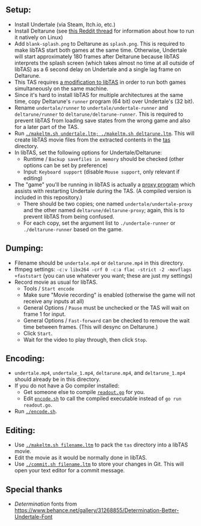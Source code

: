 ## Setup:

- Install Undertale (via Steam, Itch.io, etc.)
- Install Deltarune (see [this Reddit thread](https://www.reddit.com/r/Deltarune/comments/9wizh3/deltarune_running_on_linux_natively/) for information about how to run it natively on Linux)
- Add `blank-splash.png` to Deltarune as `splash.png`. This is required to make libTAS start both games at the same time. Otherwise, Undertale will start approximately 180 frames after Deltarune because libTAS interprets the splash screen (which takes almost no time at all outside of libTAS) as a 6 second delay on Undertale and a single lag frame on Deltarune.
- This TAS requires [a modification to libTAS](https://github.com/BenLubar-PR/libTAS/tree/undertale-tas) in order to run both games simultaneously on the same machine.
- Since it's hard to install libTAS for multiple architectures at the same time, copy Deltarune's `runner` program (64 bit) over Undertale's (32 bit).
- Rename `undertale/runner` to `undertale/undertale-runner` and `deltarune/runner` to `deltarune/deltarune-runner`. This is required to prevent libTAS from loading save states from the wrong game and also for a later part of the TAS.
- Run [`./makeltm.sh undertale.ltm; ./makeltm.sh deltarune.ltm`](makeltm.sh). This will create libTAS movie files from the extracted contents in the [tas](tas) directory.
- In libTAS, set the following options for Undertale/Deltarune:
  - Runtime / `Backup savefiles in memory` should be checked (other options can be set by preference)
  - Input: `Keyboard support` (disable `Mouse support`, only relevant if editing)
- The "game" you'll be running in libTAS is actually a [proxy program](proxy.c) which assists with restarting Undertale during the TAS. (A compiled version is included in this repository.)
  - There should be two copies; one named `undertale/undertale-proxy` and the other named `deltarune/deltarune-proxy`; again, this is to prevent libTAS from being confused.
  - For each copy, set the argument list to `./undertale-runner` or `./deltarune-runner` based on the game.

## Dumping:

- Filename should be `undertale.mp4` or `deltarune.mp4` in this directory.
- ffmpeg settings: `-c:v libx264 -crf 0 -c:a flac -strict -2 -movflags +faststart` (you can use whatever you want; these are just my settings)
- Record movie as usual for libTAS.
  - Tools / `Start encode`
  - Make sure "Movie recording" is enabled (otherwise the game will not receive any inputs at all)
  - General Options / `Pause` must be unchecked or the TAS will wait on frame 1 for input.
  - General Options / `Fast-forward` can be checked to remove the wait time between frames. (This will desync on Deltarune.)
  - Click `Start`.
  - Wait for the video to play through, then click `Stop`.

## Encoding:

- `undertale.mp4`, `undertale_1.mp4`, `deltarune.mp4`, and `deltarune_1.mp4` should already be in this directory.
- If you do not have a Go compiler installed:
  - Get someone else to compile [`readout.go`](readout.go) for you.
  - Edit [`encode.sh`](encode.sh) to call the compiled executable instead of `go run readout.go`.
- Run [`./encode.sh`](encode.sh).

## Editing:

- Use [`./makeltm.sh filename.ltm`](makeltm.sh) to pack the `tas` directory into a libTAS movie.
- Edit the movie as it would be normally done in libTAS.
- Use [`./commit.sh filename.ltm`](commit.sh) to store your changes in Git. This will open your text editor for a commit message.

## Special thanks

- *Determination* fonts from <https://www.behance.net/gallery/31268855/Determination-Better-Undertale-Font>
